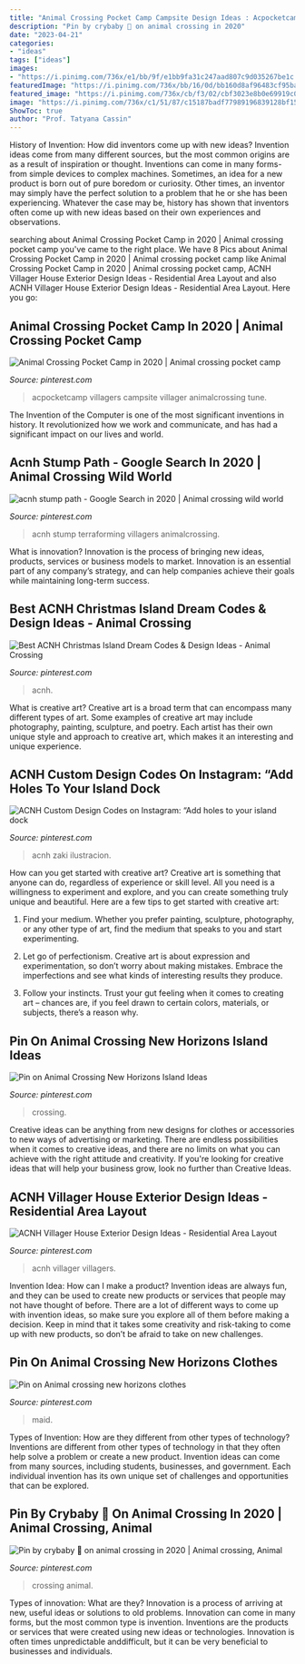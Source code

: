 ```yaml
---
title: "Animal Crossing Pocket Camp Campsite Design Ideas : Acpocketcamp Villagers Campsite Villager Animalcrossing Tune"
description: "Pin by crybaby 🔪 on animal crossing in 2020"
date: "2023-04-21"
categories:
- "ideas"
tags: ["ideas"]
images:
- "https://i.pinimg.com/736x/e1/bb/9f/e1bb9fa31c247aad807c9d035267be1c.jpg"
featuredImage: "https://i.pinimg.com/736x/bb/16/0d/bb160d8af96483cf95bad132cb927ff1.jpg"
featured_image: "https://i.pinimg.com/736x/cb/f3/02/cbf3023e8b0e69919c0aeb00e9ec7938.jpg"
image: "https://i.pinimg.com/736x/c1/51/87/c15187badf77989196839128bf1556c8.jpg"
ShowToc: true
author: "Prof. Tatyana Cassin"
---
```



History of Invention: How did inventors come up with new ideas?
Invention ideas come from many different sources, but the most common origins are as a result of inspiration or thought. Inventions can come in many forms- from simple devices to complex machines. Sometimes, an idea for a new product is born out of pure boredom or curiosity. Other times, an inventor may simply have the perfect solution to a problem that he or she has been experiencing. Whatever the case may be, history has shown that inventors often come up with new ideas based on their own experiences and observations.

	

		
searching about Animal Crossing Pocket Camp in 2020 | Animal crossing pocket camp you've came to the right place. We have 8 Pics about Animal Crossing Pocket Camp in 2020 | Animal crossing pocket camp like Animal Crossing Pocket Camp in 2020 | Animal crossing pocket camp, ACNH Villager House Exterior Design Ideas - Residential Area Layout and also ACNH Villager House Exterior Design Ideas - Residential Area Layout. Here you go:
		
    
## Animal Crossing Pocket Camp In 2020 | Animal Crossing Pocket Camp

<img loading=lazy src="https://i.pinimg.com/736x/cb/f3/02/cbf3023e8b0e69919c0aeb00e9ec7938.jpg" onerror="this.onerror=null;this.src='https://tse1.mm.bing.net/th?id=OIP.akXjlqZT6rVqIUqyb5niTwHaJS&amp;pid=15.1';" alt="Animal Crossing Pocket Camp in 2020 | Animal crossing pocket camp">

_Source: pinterest.com_

>acpocketcamp villagers campsite villager animalcrossing tune. 

	

The Invention of the Computer is one of the most significant inventions in history. It revolutionized how we work and communicate, and has had a significant impact on our lives and world.

    
## Acnh Stump Path - Google Search In 2020 | Animal Crossing Wild World

<img loading=lazy src="https://i.pinimg.com/736x/e1/bb/9f/e1bb9fa31c247aad807c9d035267be1c.jpg" onerror="this.onerror=null;this.src='https://tse3.mm.bing.net/th?id=OIP.dIGa5k90SIi30PDWa1bVRwHaEE&amp;pid=15.1';" alt="acnh stump path - Google Search in 2020 | Animal crossing wild world">

_Source: pinterest.com_

>acnh stump terraforming villagers animalcrossing. 

	

What is innovation?
Innovation is the process of bringing new ideas, products, services or business models to market. Innovation is an essential part of any company’s strategy, and can help companies achieve their goals while maintaining long-term success.

    
## Best ACNH Christmas Island Dream Codes &amp; Design Ideas - Animal Crossing

<img loading=lazy src="https://i.pinimg.com/736x/4d/38/5f/4d385fa09934780c2532d301f5b5edc2.jpg" onerror="this.onerror=null;this.src='https://tse3.mm.bing.net/th?id=OIP.yUglhtT1Vfz1y9mHYdyPtQHaEK&amp;pid=15.1';" alt="Best ACNH Christmas Island Dream Codes &amp; Design Ideas - Animal Crossing">

_Source: pinterest.com_

>acnh. 

	

What is creative art?
Creative art is a broad term that can encompass many different types of art. Some examples of creative art may include photography, painting, sculpture, and poetry. Each artist has their own unique style and approach to creative art, which makes it an interesting and unique experience.

    
## ACNH Custom Design Codes On Instagram: “Add Holes To Your Island Dock

<img loading=lazy src="https://i.pinimg.com/736x/bb/16/0d/bb160d8af96483cf95bad132cb927ff1.jpg" onerror="this.onerror=null;this.src='https://tse4.mm.bing.net/th?id=OIP.GvN0xYxh06Jxhgw8SL5b1QHaHa&amp;pid=15.1';" alt="ACNH Custom Design Codes on Instagram: “Add holes to your island dock">

_Source: pinterest.com_

>acnh zaki ilustracion. 

	

How can you get started with creative art?
Creative art is something that anyone can do, regardless of experience or skill level. All you need is a willingness to experiment and explore, and you can create something truly unique and beautiful. Here are a few tips to get started with creative art:
1. Find your medium. Whether you prefer painting, sculpture, photography, or any other type of art, find the medium that speaks to you and start experimenting.

2. Let go of perfectionism. Creative art is about expression and experimentation, so don’t worry about making mistakes. Embrace the imperfections and see what kinds of interesting results they produce.

3. Follow your instincts. Trust your gut feeling when it comes to creating art – chances are, if you feel drawn to certain colors, materials, or subjects, there’s a reason why.

    
## Pin On Animal Crossing New Horizons Island Ideas

<img loading=lazy src="https://i.pinimg.com/736x/10/1a/38/101a38499baae6a69cf8ef80b04d184e.jpg" onerror="this.onerror=null;this.src='https://tse3.mm.bing.net/th?id=OIP.P9pAexlYWGbzLiXifiKrrAHaF1&amp;pid=15.1';" alt="Pin on Animal Crossing New Horizons Island Ideas">

_Source: pinterest.com_

>crossing. 

	

Creative ideas can be anything from new designs for clothes or accessories to new ways of advertising or marketing. There are endless possibilities when it comes to creative ideas, and there are no limits on what you can achieve with the right attitude and creativity. If you're looking for creative ideas that will help your business grow, look no further than Creative Ideas.

    
## ACNH Villager House Exterior Design Ideas - Residential Area Layout

<img loading=lazy src="https://i.pinimg.com/736x/e0/de/2d/e0de2d6d9868295e8a2da6986fb62f7a.jpg" onerror="this.onerror=null;this.src='https://tse4.mm.bing.net/th?id=OIP.y3L8MW2uvzA4nZjmZCDBLwHaEH&amp;pid=15.1';" alt="ACNH Villager House Exterior Design Ideas - Residential Area Layout">

_Source: pinterest.com_

>acnh villager villagers. 

	

Invention Idea: How can I make a product?
Invention ideas are always fun, and they can be used to create new products or services that people may not have thought of before. There are a lot of different ways to come up with invention ideas, so make sure you explore all of them before making a decision. Keep in mind that it takes some creativity and risk-taking to come up with new products, so don’t be afraid to take on new challenges.

    
## Pin On Animal Crossing New Horizons Clothes

<img loading=lazy src="https://i.pinimg.com/736x/09/6d/d0/096dd0767b035d6edf78e81c10b62cf8.jpg" onerror="this.onerror=null;this.src='https://tse4.mm.bing.net/th?id=OIP.pCE4m7s2jCKIWwA_AUzMRQHaEK&amp;pid=15.1';" alt="Pin on Animal crossing new horizons clothes">

_Source: pinterest.com_

>maid. 

	

Types of Invention: How are they different from other types of technology?
Inventions are different from other types of technology in that they often help solve a problem or create a new product. Invention ideas can come from many sources, including students, businesses, and government. Each individual invention has its own unique set of challenges and opportunities that can be explored.

    
## Pin By Crybaby 🔪 On Animal Crossing In 2020 | Animal Crossing, Animal

<img loading=lazy src="https://i.pinimg.com/736x/c1/51/87/c15187badf77989196839128bf1556c8.jpg" onerror="this.onerror=null;this.src='https://tse3.mm.bing.net/th?id=OIP.8sczgNyYh0DTBNssXfJwEgHaGT&amp;pid=15.1';" alt="Pin by crybaby 🔪 on animal crossing in 2020 | Animal crossing, Animal">

_Source: pinterest.com_

>crossing animal. 

	

Types of innovation: What are they?
Innovation is a process of arriving at new, useful ideas or solutions to old problems. Innovation can come in many forms, but the most common type is invention. Inventions are the products or services that were created using new ideas or technologies. Innovation is often times unpredictable anddifficult, but it can be very beneficial to businesses and individuals.

